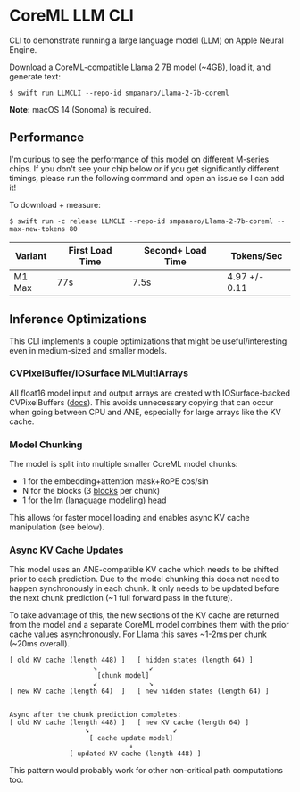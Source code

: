 # CoreML LLM CLI
CLI to demonstrate running a large language model (LLM) on Apple Neural Engine.

Download a CoreML-compatible Llama 2 7B model (~4GB), load it, and generate text:
```shell
$ swift run LLMCLI --repo-id smpanaro/Llama-2-7b-coreml
```

**Note:** macOS 14 (Sonoma) is required.

## Performance
I'm curious to see the performance of this model on different M-series chips. If you don't see your chip below or if you get significantly different timings, please run the following command and open an issue so I can add it!

To download + measure:
```shell
$ swift run -c release LLMCLI --repo-id smpanaro/Llama-2-7b-coreml --max-new-tokens 80
```

|Variant|First Load Time|Second+ Load Time|Tokens/Sec    |
|--     |--             |--               |--            |
|M1 Max |77s            |7.5s             |4.97 +/- 0.11 |

## Inference Optimizations
This CLI implements a couple optimizations that might be useful/interesting even in medium-sized and smaller models.

### CVPixelBuffer/IOSurface MLMultiArrays
All float16 model input and output arrays are created with IOSurface-backed CVPixelBuffers ([docs](https://developer.apple.com/documentation/coreml/mlmultiarray/3882834-init)). This avoids unnecessary copying that can occur when going between CPU and ANE, especially for large arrays like the KV cache.

### Model Chunking
The model is split into multiple smaller CoreML model chunks:
- 1 for the embedding+attention mask+RoPE cos/sin
- N for the blocks (3 [blocks](https://github.com/Lightning-AI/litgpt/blob/221b7ef54161272162aa9b036f1ef3674f3160a4/litgpt/model.py#L139) per chunk)
- 1 for the lm (lanaguage modeling) head

This allows for faster model loading and enables async KV cache manipulation (see below).

### Async KV Cache Updates
This model uses an ANE-compatible KV cache which needs to be shifted prior to each prediction. Due to the model chunking this does not need to happen synchronously in each chunk. It only needs to be updated before the next chunk prediction (~1 full forward pass in the future).

To take advantage of this, the new sections of the KV cache are returned from the model and a separate CoreML model combines them with the prior cache values asynchronously. For Llama this saves ~1-2ms per chunk (~20ms overall).

```
[ old KV cache (length 448) ]   [ hidden states (length 64) ]
                     ↘             ↙
                      [chunk model]
                     ↙             ↘
[ new KV cache (length 64)  ]   [ new hidden states (length 64) ]


Async after the chunk prediction completes:
[ old KV cache (length 448) ]   [ new KV cache (length 64) ]
                   ↘                     ↙
                    [ cache update model]
                              ↓
               [ updated KV cache (length 448) ]
```

This pattern would probably work for other non-critical path computations too.
